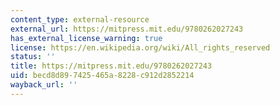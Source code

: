 ```yaml
---
content_type: external-resource
external_url: https://mitpress.mit.edu/9780262027243
has_external_license_warning: true
license: https://en.wikipedia.org/wiki/All_rights_reserved
status: ''
title: https://mitpress.mit.edu/9780262027243
uid: becd8d89-7425-465a-8228-c912d2852214
wayback_url: ''
---
```

